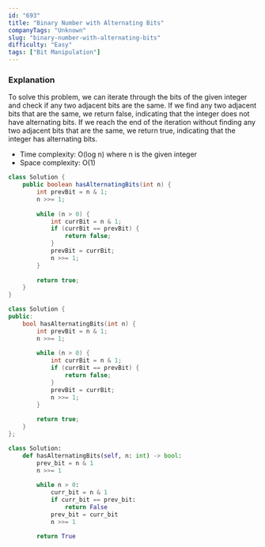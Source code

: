 ```yaml
---
id: "693"
title: "Binary Number with Alternating Bits"
companyTags: "Unknown"
slug: "binary-number-with-alternating-bits"
difficulty: "Easy"
tags: ["Bit Manipulation"]
---
```


### Explanation

To solve this problem, we can iterate through the bits of the given integer and check if any two adjacent bits are the same. If we find any two adjacent bits that are the same, we return false, indicating that the integer does not have alternating bits. If we reach the end of the iteration without finding any two adjacent bits that are the same, we return true, indicating that the integer has alternating bits.

- Time complexity: O(log n) where n is the given integer
- Space complexity: O(1)
```java
class Solution {
    public boolean hasAlternatingBits(int n) {
        int prevBit = n & 1;
        n >>= 1;
        
        while (n > 0) {
            int currBit = n & 1;
            if (currBit == prevBit) {
                return false;
            }
            prevBit = currBit;
            n >>= 1;
        }
        
        return true;
    }
}
```

```cpp
class Solution {
public:
    bool hasAlternatingBits(int n) {
        int prevBit = n & 1;
        n >>= 1;
        
        while (n > 0) {
            int currBit = n & 1;
            if (currBit == prevBit) {
                return false;
            }
            prevBit = currBit;
            n >>= 1;
        }
        
        return true;
    }
};
```

```python
class Solution:
    def hasAlternatingBits(self, n: int) -> bool:
        prev_bit = n & 1
        n >>= 1
        
        while n > 0:
            curr_bit = n & 1
            if curr_bit == prev_bit:
                return False
            prev_bit = curr_bit
            n >>= 1
        
        return True
```
